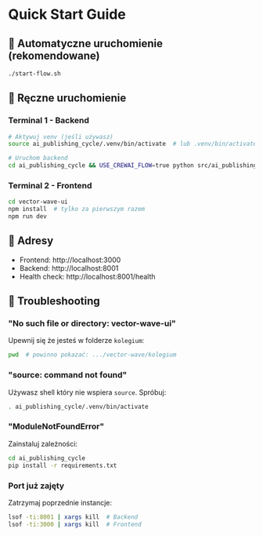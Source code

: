 # Quick Start Guide

## 🚀 Automatyczne uruchomienie (rekomendowane)

```bash
./start-flow.sh
```

## 🔧 Ręczne uruchomienie

### Terminal 1 - Backend
```bash
# Aktywuj venv (jeśli używasz)
source ai_publishing_cycle/.venv/bin/activate  # lub .venv/bin/activate

# Uruchom backend
cd ai_publishing_cycle && USE_CREWAI_FLOW=true python src/ai_publishing_cycle/copilot_backend.py
```

### Terminal 2 - Frontend
```bash
cd vector-wave-ui
npm install  # tylko za pierwszym razem
npm run dev
```

## 📍 Adresy

- Frontend: http://localhost:3000
- Backend: http://localhost:8001
- Health check: http://localhost:8001/health

## 🐛 Troubleshooting

### "No such file or directory: vector-wave-ui"
Upewnij się że jesteś w folderze `kolegium`:
```bash
pwd  # powinno pokazać: .../vector-wave/kolegium
```

### "source: command not found"
Używasz shell który nie wspiera `source`. Spróbuj:
```bash
. ai_publishing_cycle/.venv/bin/activate
```

### "ModuleNotFoundError"
Zainstaluj zależności:
```bash
cd ai_publishing_cycle
pip install -r requirements.txt
```

### Port już zajęty
Zatrzymaj poprzednie instancje:
```bash
lsof -ti:8001 | xargs kill  # Backend
lsof -ti:3000 | xargs kill  # Frontend
```